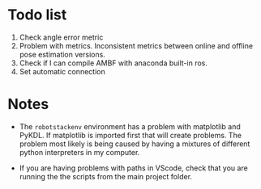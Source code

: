 # Todo list

1. Check angle error metric
1. Problem with metrics. Inconsistent metrics between online and offline pose estimation versions.
2. Check if I can compile AMBF with anaconda built-in ros. 
3. Set automatic connection


# Notes

* The `robotstackenv` environment has a problem with matplotlib and PyKDL. If matplotlib is imported first that will create problems. The problem most likely is being caused by having a mixtures of different python interpreters in my computer.

* If you are having problems with paths in VScode, check that you are running the the scripts from the main project folder.